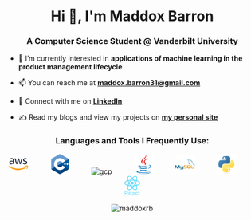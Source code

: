 <h1 align="center">Hi 👋, I'm Maddox Barron</h1>
<h3 align="center">A Computer Science Student @ Vanderbilt University</h3>

- 🌱 I’m currently interested in **applications of machine learning in the product management lifecycle**

- 📫 You can reach me at **maddox.barron31@gmail.com**

- 🤝 Connect with me on <a href="https://linkedin.com/in/maddox-barron" target="blank">
   **LinkedIn**
  </a>

- ✍️ Read my blogs and view my projects on <a href="https://maddoxbarron.com" target="blank">
   **my personal site**
  </a>



<h3 align="center">Languages and Tools I Frequently Use:</h3>
<p align="center">
  <a target="blank" rel="noreferrer">
    <img src="https://raw.githubusercontent.com/devicons/devicon/master/icons/amazonwebservices/amazonwebservices-original-wordmark.svg" alt="aws" width="40" height="40" />
  </a>&#8287;&#8287;&#8287;&#8287;&#8287;&#8287;&#8287;&#8287;&#8287; <!-- Invisible Separator -->
  <a  target="_blank" rel="noreferrer">
    <img src="https://raw.githubusercontent.com/devicons/devicon/master/icons/cplusplus/cplusplus-original.svg" alt="cplusplus" width="40" height="40" />
  </a>&#8287;&#8287;&#8287;&#8287;&#8287;&#8287;&#8287;&#8287;&#8287; <!-- Invisible Separator -->
  <a  target="_blank" rel="noreferrer">
    <img src="https://www.vectorlogo.zone/logos/google_cloud/google_cloud-icon.svg" alt="gcp" width="40" height="40" />
  </a>&#8287;&#8287;&#8287;&#8287;&#8287;&#8287;&#8287;&#8287;&#8287; <!-- Invisible Separator -->
  <a  target="_blank" rel="noreferrer">
    <img src="https://raw.githubusercontent.com/devicons/devicon/master/icons/java/java-original.svg" alt="java" width="40" height="40" />
  </a>&#8287;&#8287;&#8287;&#8287;&#8287;&#8287;&#8287;&#8287;&#8287; <!-- Invisible Separator -->
  <a  target="_blank" rel="noreferrer">
    <img src="https://raw.githubusercontent.com/devicons/devicon/master/icons/mysql/mysql-original-wordmark.svg" alt="mysql" width="40" height="40" />
  </a>&#8287;&#8287;&#8287;&#8287;&#8287;&#8287;&#8287;&#8287;&#8287; <!-- Invisible Separator -->
  <a  target="_blank" rel="noreferrer">
    <img src="https://raw.githubusercontent.com/devicons/devicon/master/icons/python/python-original.svg" alt="python" width="40" height="40" />
  </a>&#8287;&#8287;&#8287;&#8287;&#8287;&#8287;&#8287;&#8287;&#8287; <!-- Invisible Separator -->
  <a target="_blank" rel="noreferrer">
    <img src="https://raw.githubusercontent.com/devicons/devicon/master/icons/react/react-original-wordmark.svg" alt="react" width="40" height="40"/>
  </a>
</p>

<p align="center">
  <img src="https://github-readme-streak-stats.herokuapp.com/?user=maddoxrb&theme=dark" alt="maddoxrb" />
</p>


